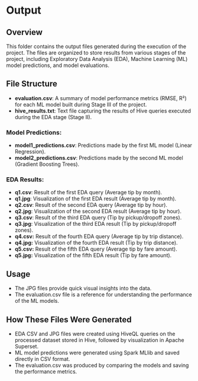 # Output

## Overview

This folder contains the output files generated during the execution of the project. The files are organized to store results from various stages of the project, including Exploratory Data Analysis (EDA), Machine Learning (ML) model predictions, and model evaluations.

## File Structure

- **evaluation.csv**: A summary of model performance metrics (RMSE, R²) for each ML model built during Stage III of the project.
- **hive_results.txt**: Text file capturing the results of Hive queries executed during the EDA stage (Stage II).

### Model Predictions:

- **model1_predictions.csv**: Predictions made by the first ML model (Linear Regression).
- **model2_predictions.csv**: Predictions made by the second ML model (Gradient Boosting Trees).

### EDA Results:

- **q1.csv**: Result of the first EDA query (Average tip by month).
- **q1.jpg**: Visualization of the first EDA result (Average tip by month).
- **q2.csv**: Result of the second EDA query (Average tip by hour).
- **q2.jpg**: Visualization of the second EDA result (Average tip by hour).
- **q3.csv**: Result of the third EDA query (Tip by pickup/dropoff zones).
- **q3.jpg**: Visualization of the third EDA result (Tip by pickup/dropoff zones).
- **q4.csv:** Result of the fourth EDA query (Average tip by trip distance).
- **q4.jpg:** Visualization of the fourth EDA result (Tip by trip distance).
- **q5.csv:** Result of the fifth EDA query (Average tip by fare amount).
- **q5.jpg:** Visualization of the fifth EDA result (Tip by fare amount).

## Usage

- The JPG files provide quick visual insights into the data.
- The evaluation.csv file is a reference for understanding the performance of the ML models.

## How These Files Were Generated

- EDA CSV and JPG files were created using HiveQL queries on the processed dataset stored in Hive, followed by visualization in Apache Superset.
- ML model predictions were generated using Spark MLlib and saved directly in CSV format.
- The evaluation.csv was produced by comparing the models and saving the performance metrics.
